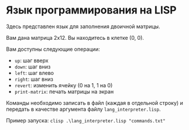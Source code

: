 # Язык программирования на LISP

Здесь представлен язык для заполнения двоичной матрицы.

Вам дана матрица 2х12. Вы находитесь в клетке (0, 0).

Вам доступны следующие операции:
- `up`: шаг вверх
- `down`: шаг вниз
- `left`: шаг влево
- `right`: шаг вниз
- `revert`: изменить ячейку (0 на 1, 1 на 0)
- `print-matrix`: печать матрицы на экран

Команды необходимо записать в файл (каждая в отдельной строку) и передать в качестве аргумента файлу `lang_interpreter.lisp`.

Пример запуска: `clisp .\lang_interpreter.lisp "commands.txt"`

